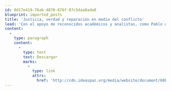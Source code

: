 ```yaml
---
id: 0d17e419-76ab-4870-876f-87c5daa8ada8
blueprint: imported_posts
title: 'Justicia, verdad y reparación en medio del conflicto'
lead: 'Con el apoyo de reconocidos académicos y analistas, como Pablo de Greiff, Douglass Cassel, Javier Barnés, Cornelius Prittwitz, entre otros, se logró la compilación de varios ensayos en torno al tema del logro de la justicia, la verdad y la reparación en contextos de violencia generalizada. Este compilado tiene como objetivo explicar y dar cuenta de los fundamentos teóricos que se necesitan para entender los fenómenos de conflicto que aquejan a varias naciones del mundo y como eventualmente poder lidiar con ellos. En base a varios ejemplos y análisis contextuales, los autores se valen de aplicar las diferentes nociones propias de la justicia transicional a las necesidades alrededor de la reparación, la restitución, las medidas retributivas, etc. Este texto se encuentra estructurado para dar cuenta de los lineamientos teóricos y analíticos a través de dos secciones: Primera, Reparación en medio del Conflicto; y Segunda, La Ley de Alternatividad Penal: Aportes Internacionales.'
content:
  -
    type: paragraph
    content:
      -
        type: text
        text: Descargar
        marks:
          -
            type: link
            attrs:
              href: 'http://cdn.ideaspaz.org/media/website/document/60ba94f16611a.pdf'
---
```

